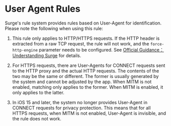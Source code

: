 User Agent Rules
================

Surge's rule system provides rules based on User-Agent for identification. Please note the following when using this rule:

1.  This rule only applies to HTTP/HTTPS requests. If the HTTP header is extracted from a raw TCP request, the rule will not work, and the `force-http-engine` parameter needs to be configured. See [Official Guidance：Understanding Surge](https://manual.nssurge.com/book/understanding-surge/en/) for details.
    
2.  For HTTPS requests, there are User-Agents for CONNECT requests sent to the HTTP proxy and the actual HTTP requests. The contents of the two may be the same or different. The former is usually generated by the system and cannot be adjusted by the app. When MITM is not enabled, matching only applies to the former. When MITM is enabled, it only applies to the latter.
    
3.  In iOS 15 and later, the system no longer provides User-Agent in CONNECT requests for privacy protection. This means that for all HTTPS requests, when MITM is not enabled, User-Agent is invisible, and the rule does not work.